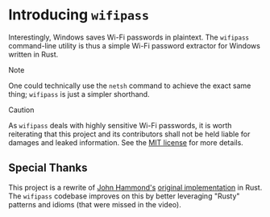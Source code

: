 # Introducing `wifipass`

Interestingly, Windows saves Wi-Fi passwords in plaintext. The `wifipass` command-line utility is thus a simple Wi-Fi password extractor for Windows written in Rust. 

> [!NOTE]
> One could technically use the `netsh` command to achieve the exact same thing; `wifipass` is just a simpler shorthand.

> [!CAUTION]
> As `wifipass` deals with highly sensitive Wi-Fi passwords, it is worth reiterating that this project and its contributors shall not be held liable for damages and leaked information. See the [MIT license](./LICENSE) for more details.

## Special Thanks

This project is a rewrite of [John Hammond's](https://www.youtube.com/@_JohnHammond) [original implementation](https://www.youtube.com/watch?v=auGJJOfmrMM) in Rust. The `wifipass` codebase improves on this by better leveraging "Rusty" patterns and idioms (that were missed in the video).
